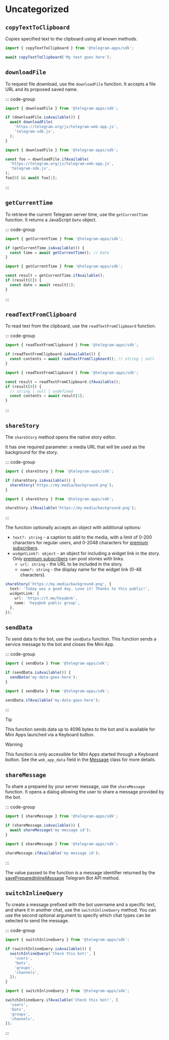 # Uncategorized

## `copyTextToClipboard`

Copies specified text to the clipboard using all known methods.

```ts
import { copyTextToClipboard } from '@telegram-apps/sdk';

await copyTextToClipboard('My text goes here');
```

## `downloadFile`

To request file download, use the `downloadFile` function. It accepts a file URL and its proposed saved name.

::: code-group

```ts [Using isAvailable]
import { downloadFile } from '@telegram-apps/sdk';

if (downloadFile.isAvailable()) {
  await downloadFile(
    'https://telegram.org/js/telegram-web-app.js',
    'telegram-sdk.js',
  );
}
```

```ts [Using ifAvailable]
import { downloadFile } from '@telegram-apps/sdk';

const foo = downloadFile.ifAvailable(
  'https://telegram.org/js/telegram-web-app.js',
  'telegram-sdk.js',
);
foo[0] && await foo[1];
```

:::

## `getCurrentTime`

To retrieve the current Telegram server time, use the `getCurrentTime` function. It returns
a JavaScript `Date` object.

::: code-group

```ts [Using isAvailable]
import { getCurrentTime } from '@telegram-apps/sdk';

if (getCurrentTime.isAvailable()) {
  const time = await getCurrentTime(); // Date
}
```

```ts [Using ifAvailable]
import { getCurrentTime } from '@telegram-apps/sdk';

const result = getCurrentTime.ifAvailable();
if (result[0]) {
  const date = await result[1];
}
```

:::

## `readTextFromClipboard`

To read text from the clipboard, use the `readTextFromClipboard` function.

::: code-group

```ts [Using isAvailable]
import { readTextFromClipboard } from '@telegram-apps/sdk';

if (readTextFromClipboard.isAvailable()) {
  const contents = await readTextFromClipboard(); // string | null
}
```

```ts [Using ifAvailable]
import { readTextFromClipboard } from '@telegram-apps/sdk';

const result = readTextFromClipboard.ifAvailable();
if (result[0]) {
  // string | null | undefined
  const contents = await result[1];
}
```

:::

## `shareStory`

The `shareStory` method opens the native story editor.

It has one required parameter: a media URL that will be used as the background for the story.

::: code-group

```ts [Using isAvailable]
import { shareStory } from '@telegram-apps/sdk';

if (shareStory.isAvailable()) {
  shareStory('https://my.media/background.png');
}
```

```ts [Using ifAvailable]
import { shareStory } from '@telegram-apps/sdk';

shareStory.ifAvailable('https://my.media/background.png');
```

:::

The function optionally accepts an object with additional options:

- `text?: string` - a caption to add to the media, with a limit of 0-200 characters for regular
  users, and 0-2048 characters
  for [premium subscribers](https://telegram.org/faq_premium#telegram-premium).
- `widgetLink?: object` - an object for including a widget link in the story.
  Only [premium subscribers](https://telegram.org/faq_premium#telegram-premium) can post stories
  with links.
  - `url: string` - the URL to be included in the story.
  - `name?: string` - the display name for the widget link (0-48 characters).

```ts
shareStory('https://my.media/background.png', {
  text: 'Today was a good day. Love it! Thanks to this public!',
  widgetLink: {
    url: 'https://t.me/heyqbnk',
    name: 'heyqbnk public group',
  },
});
```

## `sendData`

To send data to the bot, use the `sendData` function. This function sends a service message to the
bot and closes the Mini App.

::: code-group

```ts [Using isAvailable]
import { sendData } from '@telegram-apps/sdk';

if (sendData.isAvailable()) {
  sendData('my-data-goes-here');
}
```

```ts [Using ifAvailable]
import { sendData } from '@telegram-apps/sdk';

sendData.ifAvailable('my-data-goes-here');
```

:::

> [!TIP]
> This function sends data up to 4096 bytes to the bot and is available for Mini Apps launched via a
> Keyboard button.

> [!WARNING]
> This function is only accessible for Mini Apps started through a Keyboard button. See
> the `web_app_data` field in the [Message](https://core.telegram.org/bots/api#message) class for
> more details.

## `shareMessage`

To share a prepared by your server message, use the `shareMessage` function. It opens a dialog 
allowing the user to share a message provided by the bot.

::: code-group

```ts [Using isAvailable]
import { shareMessage } from '@telegram-apps/sdk';

if (shareMessage.isAvailable()) {
  await shareMessage('my message id');
}
```

```ts [Using ifAvailable]
import { shareMessage } from '@telegram-apps/sdk';

shareMessage.ifAvailable('my message id');
```

:::

The value passed to the function is a message identifier returned by the [savePreparedInlineMessage](https://core.telegram.org/bots/api#savepreparedinlinemessage)
Telegram Bot API method.

## `switchInlineQuery`

To create a message prefixed with the bot username and a specific text, and share it in another
chat, use the `switchInlineQuery` method. You can use the second optional argument to specify which
chat types can be selected to send the message.

::: code-group

```ts [Using isAvailable]
import { switchInlineQuery } from '@telegram-apps/sdk';

if (switchInlineQuery.isAvailable()) {
  switchInlineQuery('Check this bot!', [
    'users',
    'bots',
    'groups',
    'channels',
  ]);
}
```

```ts [Using ifAvailable]
import { switchInlineQuery } from '@telegram-apps/sdk';

switchInlineQuery.ifAvailable('Check this bot!', [
  'users',
  'bots',
  'groups',
  'channels',
]);
```

:::

